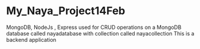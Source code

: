 # My_Naya_Project14Feb
MongoDB, NodeJs , Express used for CRUD operations on a MongoDB database called nayadatabase with collection called nayacollection
This is a backend application
